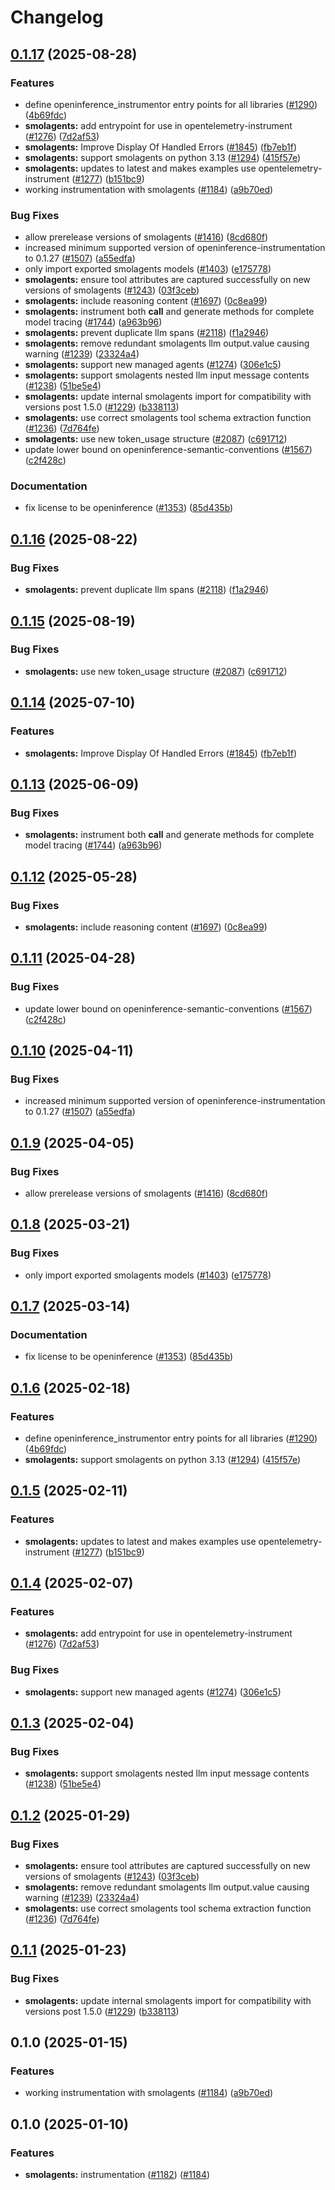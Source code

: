 # Changelog

## [0.1.17](https://github.com/Tomas2D/openinference/compare/python-openinference-instrumentation-smolagents-v0.1.16...python-openinference-instrumentation-smolagents-v0.1.17) (2025-08-28)


### Features

* define openinference_instrumentor entry points for all libraries ([#1290](https://github.com/Tomas2D/openinference/issues/1290)) ([4b69fdc](https://github.com/Tomas2D/openinference/commit/4b69fdc13210048009e51639b01e7c0c9550c9d1))
* **smolagents:** add entrypoint for use in opentelemetry-instrument ([#1276](https://github.com/Tomas2D/openinference/issues/1276)) ([7d2af53](https://github.com/Tomas2D/openinference/commit/7d2af53fea2d3b7e03b20cbf056994fddc23d888))
* **smolagents:** Improve Display Of Handled Errors ([#1845](https://github.com/Tomas2D/openinference/issues/1845)) ([fb7eb1f](https://github.com/Tomas2D/openinference/commit/fb7eb1fa36adb7bb5ff001dce196c32ceb244a18))
* **smolagents:** support smolagents on python 3.13 ([#1294](https://github.com/Tomas2D/openinference/issues/1294)) ([415f57e](https://github.com/Tomas2D/openinference/commit/415f57e9cdcaf8ad4da8f73043f0fe8e64a7a1e0))
* **smolagents:** updates to latest and makes examples use opentelemetry-instrument ([#1277](https://github.com/Tomas2D/openinference/issues/1277)) ([b151bc9](https://github.com/Tomas2D/openinference/commit/b151bc9a3f8243c846c2981ade94e3d2823602e7))
* working instrumentation with smolagents ([#1184](https://github.com/Tomas2D/openinference/issues/1184)) ([a9b70ed](https://github.com/Tomas2D/openinference/commit/a9b70ed91c21535792202d6a0df4120f6095776d))


### Bug Fixes

* allow prerelease versions of smolagents ([#1416](https://github.com/Tomas2D/openinference/issues/1416)) ([8cd680f](https://github.com/Tomas2D/openinference/commit/8cd680fcb4b7d88a1223f2e07bf1edb038021fac))
* increased minimum supported version of openinference-instrumentation to 0.1.27 ([#1507](https://github.com/Tomas2D/openinference/issues/1507)) ([a55edfa](https://github.com/Tomas2D/openinference/commit/a55edfa8900c1f36a73385c7d03f91cffadd85c4))
* only import exported smolagents models ([#1403](https://github.com/Tomas2D/openinference/issues/1403)) ([e175778](https://github.com/Tomas2D/openinference/commit/e175778252b0cd50d1d1fa20b53547fbf83f74cd))
* **smolagents:** ensure tool attributes are captured successfully on new versions of smolagents ([#1243](https://github.com/Tomas2D/openinference/issues/1243)) ([03f3ceb](https://github.com/Tomas2D/openinference/commit/03f3ceb25a5adfbfc3e1f329782a11ae59fd5b42))
* **smolagents:** include reasoning content ([#1697](https://github.com/Tomas2D/openinference/issues/1697)) ([0c8ea99](https://github.com/Tomas2D/openinference/commit/0c8ea99312874f605e1ab751e38dd13c8b0d4ea0))
* **smolagents:** instrument both __call__ and generate methods for complete model tracing ([#1744](https://github.com/Tomas2D/openinference/issues/1744)) ([a963b96](https://github.com/Tomas2D/openinference/commit/a963b9619776abe79fb6719eeb9eda01850aeff5))
* **smolagents:** prevent duplicate llm spans ([#2118](https://github.com/Tomas2D/openinference/issues/2118)) ([f1a2946](https://github.com/Tomas2D/openinference/commit/f1a29460344d37e7e431d2bd76bc6f724bcbb931))
* **smolagents:** remove redundant smolagents llm output.value causing warning ([#1239](https://github.com/Tomas2D/openinference/issues/1239)) ([23324a4](https://github.com/Tomas2D/openinference/commit/23324a445f7e13c42b0d17bc46c4e7fdd0ed1f55))
* **smolagents:** support new managed agents ([#1274](https://github.com/Tomas2D/openinference/issues/1274)) ([306e1c5](https://github.com/Tomas2D/openinference/commit/306e1c5caf3827433c3a2151b93f7534533bbe94))
* **smolagents:** support smolagents nested llm input message contents ([#1238](https://github.com/Tomas2D/openinference/issues/1238)) ([51be5e4](https://github.com/Tomas2D/openinference/commit/51be5e47f4d5ae4ccf43d33a09c3475b56edf784))
* **smolagents:** update internal smolagents import for compatibility with versions post 1.5.0 ([#1229](https://github.com/Tomas2D/openinference/issues/1229)) ([b338113](https://github.com/Tomas2D/openinference/commit/b338113b74433462db6c91d6f96fc8d5b983948d))
* **smolagents:** use correct smolagents tool schema extraction function ([#1236](https://github.com/Tomas2D/openinference/issues/1236)) ([7d764fe](https://github.com/Tomas2D/openinference/commit/7d764fe1aabf1223a177eb60cfde13dec7653417))
* **smolagents:** use new token_usage structure ([#2087](https://github.com/Tomas2D/openinference/issues/2087)) ([c691712](https://github.com/Tomas2D/openinference/commit/c6917124a236eb6deff1e1faf214075662ebfc58))
* update lower bound on openinference-semantic-conventions ([#1567](https://github.com/Tomas2D/openinference/issues/1567)) ([c2f428c](https://github.com/Tomas2D/openinference/commit/c2f428c5916c3dd62cf6670358f37111d4f7fd25))


### Documentation

* fix license to be openinference ([#1353](https://github.com/Tomas2D/openinference/issues/1353)) ([85d435b](https://github.com/Tomas2D/openinference/commit/85d435be3af3de5424494cfbdd654454688b7377))

## [0.1.16](https://github.com/Arize-ai/openinference/compare/python-openinference-instrumentation-smolagents-v0.1.15...python-openinference-instrumentation-smolagents-v0.1.16) (2025-08-22)


### Bug Fixes

* **smolagents:** prevent duplicate llm spans ([#2118](https://github.com/Arize-ai/openinference/issues/2118)) ([f1a2946](https://github.com/Arize-ai/openinference/commit/f1a29460344d37e7e431d2bd76bc6f724bcbb931))

## [0.1.15](https://github.com/Arize-ai/openinference/compare/python-openinference-instrumentation-smolagents-v0.1.14...python-openinference-instrumentation-smolagents-v0.1.15) (2025-08-19)


### Bug Fixes

* **smolagents:** use new token_usage structure ([#2087](https://github.com/Arize-ai/openinference/issues/2087)) ([c691712](https://github.com/Arize-ai/openinference/commit/c6917124a236eb6deff1e1faf214075662ebfc58))

## [0.1.14](https://github.com/Arize-ai/openinference/compare/python-openinference-instrumentation-smolagents-v0.1.13...python-openinference-instrumentation-smolagents-v0.1.14) (2025-07-10)


### Features

* **smolagents:** Improve Display Of Handled Errors ([#1845](https://github.com/Arize-ai/openinference/issues/1845)) ([fb7eb1f](https://github.com/Arize-ai/openinference/commit/fb7eb1fa36adb7bb5ff001dce196c32ceb244a18))

## [0.1.13](https://github.com/Arize-ai/openinference/compare/python-openinference-instrumentation-smolagents-v0.1.12...python-openinference-instrumentation-smolagents-v0.1.13) (2025-06-09)


### Bug Fixes

* **smolagents:** instrument both __call__ and generate methods for complete model tracing ([#1744](https://github.com/Arize-ai/openinference/issues/1744)) ([a963b96](https://github.com/Arize-ai/openinference/commit/a963b9619776abe79fb6719eeb9eda01850aeff5))

## [0.1.12](https://github.com/Arize-ai/openinference/compare/python-openinference-instrumentation-smolagents-v0.1.11...python-openinference-instrumentation-smolagents-v0.1.12) (2025-05-28)


### Bug Fixes

* **smolagents:** include reasoning content ([#1697](https://github.com/Arize-ai/openinference/issues/1697)) ([0c8ea99](https://github.com/Arize-ai/openinference/commit/0c8ea99312874f605e1ab751e38dd13c8b0d4ea0))

## [0.1.11](https://github.com/Arize-ai/openinference/compare/python-openinference-instrumentation-smolagents-v0.1.10...python-openinference-instrumentation-smolagents-v0.1.11) (2025-04-28)


### Bug Fixes

* update lower bound on openinference-semantic-conventions ([#1567](https://github.com/Arize-ai/openinference/issues/1567)) ([c2f428c](https://github.com/Arize-ai/openinference/commit/c2f428c5916c3dd62cf6670358f37111d4f7fd25))

## [0.1.10](https://github.com/Arize-ai/openinference/compare/python-openinference-instrumentation-smolagents-v0.1.9...python-openinference-instrumentation-smolagents-v0.1.10) (2025-04-11)


### Bug Fixes

* increased minimum supported version of openinference-instrumentation to 0.1.27 ([#1507](https://github.com/Arize-ai/openinference/issues/1507)) ([a55edfa](https://github.com/Arize-ai/openinference/commit/a55edfa8900c1f36a73385c7d03f91cffadd85c4))

## [0.1.9](https://github.com/Arize-ai/openinference/compare/python-openinference-instrumentation-smolagents-v0.1.8...python-openinference-instrumentation-smolagents-v0.1.9) (2025-04-05)


### Bug Fixes

* allow prerelease versions of smolagents ([#1416](https://github.com/Arize-ai/openinference/issues/1416)) ([8cd680f](https://github.com/Arize-ai/openinference/commit/8cd680fcb4b7d88a1223f2e07bf1edb038021fac))

## [0.1.8](https://github.com/Arize-ai/openinference/compare/python-openinference-instrumentation-smolagents-v0.1.7...python-openinference-instrumentation-smolagents-v0.1.8) (2025-03-21)


### Bug Fixes

* only import exported smolagents models ([#1403](https://github.com/Arize-ai/openinference/issues/1403)) ([e175778](https://github.com/Arize-ai/openinference/commit/e175778252b0cd50d1d1fa20b53547fbf83f74cd))

## [0.1.7](https://github.com/Arize-ai/openinference/compare/python-openinference-instrumentation-smolagents-v0.1.6...python-openinference-instrumentation-smolagents-v0.1.7) (2025-03-14)


### Documentation

* fix license to be openinference ([#1353](https://github.com/Arize-ai/openinference/issues/1353)) ([85d435b](https://github.com/Arize-ai/openinference/commit/85d435be3af3de5424494cfbdd654454688b7377))

## [0.1.6](https://github.com/Arize-ai/openinference/compare/python-openinference-instrumentation-smolagents-v0.1.5...python-openinference-instrumentation-smolagents-v0.1.6) (2025-02-18)


### Features

* define openinference_instrumentor entry points for all libraries ([#1290](https://github.com/Arize-ai/openinference/issues/1290)) ([4b69fdc](https://github.com/Arize-ai/openinference/commit/4b69fdc13210048009e51639b01e7c0c9550c9d1))
* **smolagents:** support smolagents on python 3.13 ([#1294](https://github.com/Arize-ai/openinference/issues/1294)) ([415f57e](https://github.com/Arize-ai/openinference/commit/415f57e9cdcaf8ad4da8f73043f0fe8e64a7a1e0))

## [0.1.5](https://github.com/Arize-ai/openinference/compare/python-openinference-instrumentation-smolagents-v0.1.4...python-openinference-instrumentation-smolagents-v0.1.5) (2025-02-11)


### Features

* **smolagents:** updates to latest and makes examples use opentelemetry-instrument ([#1277](https://github.com/Arize-ai/openinference/issues/1277)) ([b151bc9](https://github.com/Arize-ai/openinference/commit/b151bc9a3f8243c846c2981ade94e3d2823602e7))

## [0.1.4](https://github.com/Arize-ai/openinference/compare/python-openinference-instrumentation-smolagents-v0.1.3...python-openinference-instrumentation-smolagents-v0.1.4) (2025-02-07)


### Features

* **smolagents:** add entrypoint for use in opentelemetry-instrument ([#1276](https://github.com/Arize-ai/openinference/issues/1276)) ([7d2af53](https://github.com/Arize-ai/openinference/commit/7d2af53fea2d3b7e03b20cbf056994fddc23d888))


### Bug Fixes

* **smolagents:** support new managed agents ([#1274](https://github.com/Arize-ai/openinference/issues/1274)) ([306e1c5](https://github.com/Arize-ai/openinference/commit/306e1c5caf3827433c3a2151b93f7534533bbe94))

## [0.1.3](https://github.com/Arize-ai/openinference/compare/python-openinference-instrumentation-smolagents-v0.1.2...python-openinference-instrumentation-smolagents-v0.1.3) (2025-02-04)


### Bug Fixes

* **smolagents:** support smolagents nested llm input message contents ([#1238](https://github.com/Arize-ai/openinference/issues/1238)) ([51be5e4](https://github.com/Arize-ai/openinference/commit/51be5e47f4d5ae4ccf43d33a09c3475b56edf784))

## [0.1.2](https://github.com/Arize-ai/openinference/compare/python-openinference-instrumentation-smolagents-v0.1.1...python-openinference-instrumentation-smolagents-v0.1.2) (2025-01-29)


### Bug Fixes

* **smolagents:** ensure tool attributes are captured successfully on new versions of smolagents ([#1243](https://github.com/Arize-ai/openinference/issues/1243)) ([03f3ceb](https://github.com/Arize-ai/openinference/commit/03f3ceb25a5adfbfc3e1f329782a11ae59fd5b42))
* **smolagents:** remove redundant smolagents llm output.value causing warning ([#1239](https://github.com/Arize-ai/openinference/issues/1239)) ([23324a4](https://github.com/Arize-ai/openinference/commit/23324a445f7e13c42b0d17bc46c4e7fdd0ed1f55))
* **smolagents:** use correct smolagents tool schema extraction function ([#1236](https://github.com/Arize-ai/openinference/issues/1236)) ([7d764fe](https://github.com/Arize-ai/openinference/commit/7d764fe1aabf1223a177eb60cfde13dec7653417))

## [0.1.1](https://github.com/Arize-ai/openinference/compare/python-openinference-instrumentation-smolagents-v0.1.0...python-openinference-instrumentation-smolagents-v0.1.1) (2025-01-23)


### Bug Fixes

* **smolagents:** update internal smolagents import for compatibility with versions post 1.5.0 ([#1229](https://github.com/Arize-ai/openinference/issues/1229)) ([b338113](https://github.com/Arize-ai/openinference/commit/b338113b74433462db6c91d6f96fc8d5b983948d))

## 0.1.0 (2025-01-15)


### Features

* working instrumentation with smolagents ([#1184](https://github.com/Arize-ai/openinference/issues/1184)) ([a9b70ed](https://github.com/Arize-ai/openinference/commit/a9b70ed91c21535792202d6a0df4120f6095776d))

## 0.1.0 (2025-01-10)

### Features

* **smolagents:** instrumentation ([#1182](https://github.com/Arize-ai/openinference/issues/1182)) ([#1184](https://github.com/Arize-ai/openinference/pull/1184))
